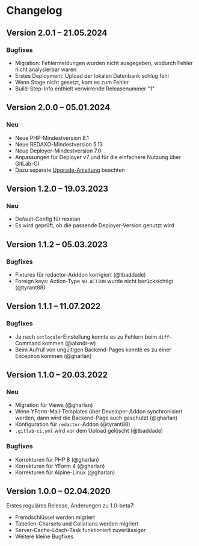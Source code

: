Changelog
=========

Version 2.0.1 – 21.05.2024
--------------------------

### Bugfixes

* Migration: Fehlermeldungen wurden nicht ausgegeben, wodurch Fehler nicht analysierbar waren
* Erstes Deployment: Upload der lokalen Datenbank schlug fehl
* Wenn Stage nicht gesetzt, kam es zum Fehler
* Build-Step-Info enthielt verwirrende Releasenummer "1"


Version 2.0.0 – 05.01.2024
--------------------------

### Neu

* Neue PHP-Mindestversion 8.1
* Neue REDAXO-Mindestversion 5.13
* Neue Deployer-Mindestversion 7.0
* Anpassungen für Deployer v7 und für die einfachere Nutzung über GitLab-CI
* Dazu separate [Upgrade-Anleitung](https://github.com/yakamara/ydeploy/blob/main/UPGRADE.md) beachten


Version 1.2.0 – 19.03.2023
--------------------------

### Neu

* Default-Config für rexstan
* Es wird geprüft, ob die passende Deployer-Version genutzt wird


Version 1.1.2 – 05.03.2023
--------------------------

### Bugfixes

* Fixtures für redactor-Adddon korrigiert (@tbaddade)
* Foreign keys: Action-Type `NO ACTION` wurde nicht berücksichtigt (@tyrant88)


Version 1.1.1 – 11.07.2022
--------------------------

### Bugfixes

* Je nach `setlocale`-Einstellung konnte es zu Fehlern beim `diff`-Command kommen (@alxndr-w)
* Beim Aufruf von ungültigen Backend-Pages konnte es zu einer Exception kommen (@gharlan)


Version 1.1.0 – 20.03.2022
--------------------------

### Neu

* Migration für Views (@gharlan)
* Wenn YForm-Mail-Templates über Developer-Addon synchronisiert werden, dann wird die Backend-Page auch geschützt (@gharlan)
* Konfiguration für `redactor`-Addon (@tyrant88)
* `.gitlab-ci.yml` wird vor dem Upload gelöscht (@tbaddade)

### Bugfixes

* Korrekturen für PHP 8 (@gharlan)
* Korrekturen für YForm 4 (@gharlan)
* Korrekturen für Alpine-Linux (@gharlan)


Version 1.0.0 – 02.04.2020
--------------------------

Erstes reguläres Release, Änderungen zu 1.0-beta7:

* Fremdschlüssel werden migriert
* Tabellen-Charsets und Collations werden migriert
* Server-Cache-Lösch-Task funktioniert zuverlässiger
* Weitere kleine Bugfixes
